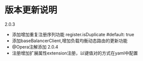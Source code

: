 # 版本更新说明
2.0.3
- 添加增加重复注册序列功能 register.isDuplicate #default: true
- 添加baseBalancerClient,增加负载均衡动态路由的更新功能
- @Opera注解添加
2.0.4
- 注册增加扩展属性extension注册，以键值对的方式在yaml中配置

